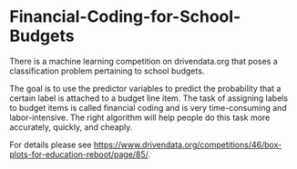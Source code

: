 # Financial-Coding-for-School-Budgets

There is a machine learning competition on drivendata.org that poses a classification problem pertaining to school budgets. 

The goal is to use the predictor variables to predict the probability that a certain label is attached to a budget line item. The task of assigning labels to budget items is called financial coding and is very time-consuming and labor-intensive.  The right algorithm will help people do this task more accurately, quickly, and cheaply.

For details please see https://www.drivendata.org/competitions/46/box-plots-for-education-reboot/page/85/. 
